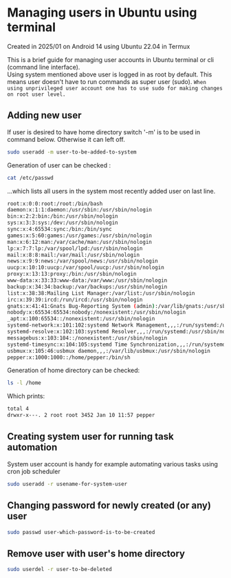 # Managing users in Ubuntu using terminal

Created in 2025/01 on Android 14 using Ubuntu 22.04 in Termux 

This is a brief guide for managing user accounts in Ubuntu terminal or cli (command line interface).  
Using system mentioned above user is logged in as root by default. This means user doesn't have to run commands as super user (sudo). 
`When using unprivileged user account one has to use sudo for making changes on root user level.`

## Adding new user

If user is desired to have home directory switch '-m' is to be used in command below. Otherwise it can left off.  
```bash
sudo useradd -m user-to-be-added-to-system
```

Generation of user can be checked :
```bash
cat /etc/passwd
```
...which lists all users in the system most recently added user on last line. 
```bash
root:x:0:0:root:/root:/bin/bash
daemon:x:1:1:daemon:/usr/sbin:/usr/sbin/nologin
bin:x:2:2:bin:/bin:/usr/sbin/nologin
sys:x:3:3:sys:/dev:/usr/sbin/nologin
sync:x:4:65534:sync:/bin:/bin/sync
games:x:5:60:games:/usr/games:/usr/sbin/nologin
man:x:6:12:man:/var/cache/man:/usr/sbin/nologin
lp:x:7:7:lp:/var/spool/lpd:/usr/sbin/nologin
mail:x:8:8:mail:/var/mail:/usr/sbin/nologin
news:x:9:9:news:/var/spool/news:/usr/sbin/nologin
uucp:x:10:10:uucp:/var/spool/uucp:/usr/sbin/nologin
proxy:x:13:13:proxy:/bin:/usr/sbin/nologin
www-data:x:33:33:www-data:/var/www:/usr/sbin/nologin
backup:x:34:34:backup:/var/backups:/usr/sbin/nologin
list:x:38:38:Mailing List Manager:/var/list:/usr/sbin/nologin
irc:x:39:39:ircd:/run/ircd:/usr/sbin/nologin
gnats:x:41:41:Gnats Bug-Reporting System (admin):/var/lib/gnats:/usr/sbin/nologin
nobody:x:65534:65534:nobody:/nonexistent:/usr/sbin/nologin
_apt:x:100:65534::/nonexistent:/usr/sbin/nologin
systemd-network:x:101:102:systemd Network Management,,,:/run/systemd:/usr/sbin/nologin
systemd-resolve:x:102:103:systemd Resolver,,,:/run/systemd:/usr/sbin/nologin
messagebus:x:103:104::/nonexistent:/usr/sbin/nologin
systemd-timesync:x:104:105:systemd Time Synchronization,,,:/run/systemd:/usr/sbin/nologin
usbmux:x:105:46:usbmux daemon,,,:/var/lib/usbmux:/usr/sbin/nologin
pepper:x:1000:1000::/home/pepper:/bin/sh
```
Generation of home directory can be checked:
```bash
ls -l /home
```
Which prints:
```bash
total 4
drwxr-x---. 2 root root 3452 Jan 10 11:57 pepper
```
## Creating system user for running task automation

System user account is handy for example automating various tasks using cron job scheduler

```bash
sudo useradd -r usename-for-system-user
```
 
## Changing password for newly created (or any) user
```bash
sudo passwd user-which-password-is-to-be-created 
```
## Remove user with user's home directory

```bash
sudo userdel -r user-to-be-deleted
```
